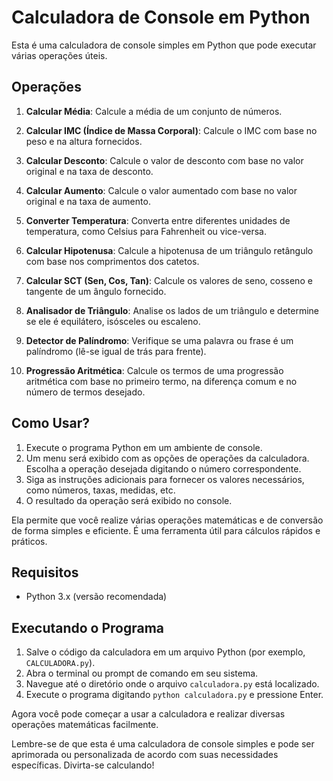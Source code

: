 # Calculadora de Console em Python
Esta é uma calculadora de console simples em Python que pode executar várias operações úteis. 

## Operações
1. **Calcular Média**: Calcule a média de um conjunto de números.

2. **Calcular IMC (Índice de Massa Corporal)**: Calcule o IMC com base no peso e na altura fornecidos.

3. **Calcular Desconto**: Calcule o valor de desconto com base no valor original e na taxa de desconto.

4. **Calcular Aumento**: Calcule o valor aumentado com base no valor original e na taxa de aumento.

5. **Converter Temperatura**: Converta entre diferentes unidades de temperatura, como Celsius para Fahrenheit ou vice-versa.

6. **Calcular Hipotenusa**: Calcule a hipotenusa de um triângulo retângulo com base nos comprimentos dos catetos.

7. **Calcular SCT (Sen, Cos, Tan)**: Calcule os valores de seno, cosseno e tangente de um ângulo fornecido.

8. **Analisador de Triângulo**: Analise os lados de um triângulo e determine se ele é equilátero, isósceles ou escaleno.

9. **Detector de Palíndromo**: Verifique se uma palavra ou frase é um palíndromo (lê-se igual de trás para frente).

10. **Progressão Aritmética**: Calcule os termos de uma progressão aritmética com base no primeiro termo, na diferença comum e no número de termos desejado.

## Como Usar?
1. Execute o programa Python em um ambiente de console.
2. Um menu será exibido com as opções de operações da calculadora. Escolha a operação desejada digitando o número correspondente.
3. Siga as instruções adicionais para fornecer os valores necessários, como números, taxas, medidas, etc.
4. O resultado da operação será exibido no console.

Ela permite que você realize várias operações matemáticas e de conversão de forma simples e eficiente. É uma ferramenta útil para cálculos rápidos e práticos.

## Requisitos
- Python 3.x (versão recomendada)

## Executando o Programa
1. Salve o código da calculadora em um arquivo Python (por exemplo, `CALCULADORA.py`).
2. Abra o terminal ou prompt de comando em seu sistema.
3. Navegue até o diretório onde o arquivo `calculadora.py` está localizado.
4. Execute o programa digitando `python calculadora.py` e pressione Enter.

Agora você pode começar a usar a calculadora e realizar diversas operações matemáticas facilmente.

Lembre-se de que esta é uma calculadora de console simples e pode ser aprimorada ou personalizada de acordo com suas necessidades específicas. Divirta-se calculando!
